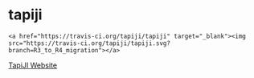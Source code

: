# tapiji
    <a href="https://travis-ci.org/tapiji/tapiji" target="_blank"><img src="https://travis-ci.org/tapiji/tapiji.svg?branch=R3_to_R4_migration"></a>
<a href="http://tapiji.github.io/">TapiJI Website</a>
